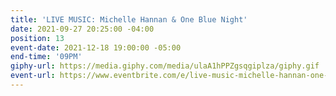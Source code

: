 ```yaml
---
title: 'LIVE MUSIC: Michelle Hannan & One Blue Night'
date: 2021-09-27 20:25:00 -04:00
position: 13
event-date: 2021-12-18 19:00:00 -05:00
end-time: '09PM'
giphy-url: https://media.giphy.com/media/ulaA1hPPZgsqgiplza/giphy.gif
event-url: https://www.eventbrite.com/e/live-music-michelle-hannan-one-blue-night-tickets-209301465317
---
```


